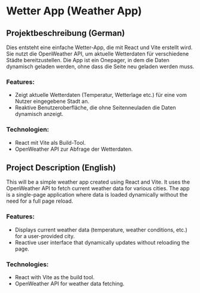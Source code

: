 
# Wetter App (Weather App)

## Projektbeschreibung (German)
Dies entsteht eine einfache Wetter-App, die mit React und Vite erstellt wird. 
Sie nutzt die OpenWeather API, um aktuelle Wetterdaten für verschiedene Städte bereitzustellen. 
Die App ist ein Onepager, in dem die Daten dynamisch geladen werden, ohne dass die Seite neu geladen werden muss.

### Features:
- Zeigt aktuelle Wetterdaten (Temperatur, Wetterlage etc.) für eine vom Nutzer eingegebene Stadt an.
- Reaktive Benutzeroberfläche, die ohne Seitenneuladen die Daten dynamisch anzeigt.

### Technologien:
- React mit Vite als Build-Tool.
- OpenWeather API zur Abfrage der Wetterdaten.

## Project Description (English)
This will be a simple weather app created using React and Vite.
It uses the OpenWeather API to fetch current weather data for various cities.
The app is a single-page application where data is loaded dynamically without the need for a full page reload.

### Features:
- Displays current weather data (temperature, weather conditions, etc.) for a user-provided city.
- Reactive user interface that dynamically updates without reloading the page.

### Technologies:
- React with Vite as the build tool.
- OpenWeather API for weather data fetching.
